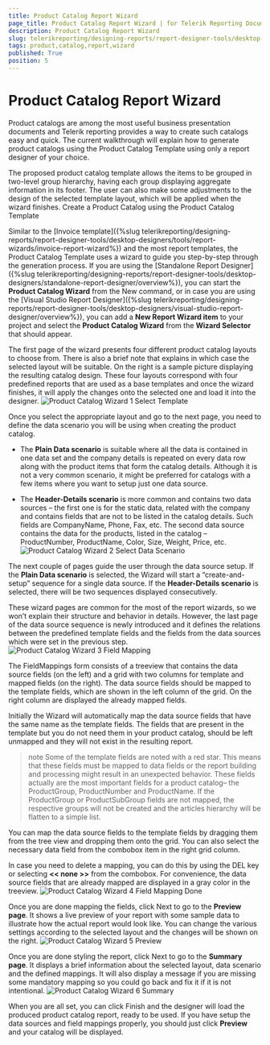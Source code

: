 ```yaml
---
title: Product Catalog Report Wizard
page_title: Product Catalog Report Wizard | for Telerik Reporting Documentation
description: Product Catalog Report Wizard
slug: telerikreporting/designing-reports/report-designer-tools/desktop-designers/tools/report-wizards/product-catalog-report-wizard
tags: product,catalog,report,wizard
published: True
position: 5
---
```


# Product Catalog Report Wizard



Product catalogs are among the most useful business presentation documents and Telerik reporting provides a way to create such catalogs easy and quick.
        The current walkthrough will explain how to generate product catalogs using the Product Catalog Template using only a report designer of your choice.
      

The proposed product catalog template allows the items to be grouped in two-level group hierarchy, having each group displaying aggregate information
        in its footer. The user can also make some adjustments to the design of the selected template layout, which will be applied when the wizard finishes.
      Create a Product Catalog using the Product Catalog Template

Similar to the [Invoice template]({%slug telerikreporting/designing-reports/report-designer-tools/desktop-designers/tools/report-wizards/invoice-report-wizard%}) and the most report templates, the Product Catalog Template uses a wizard to guide you step-by-step through the generation process.
              If you are using the [Standalone Report Designer]({%slug telerikreporting/designing-reports/report-designer-tools/desktop-designers/standalone-report-designer/overview%}),
              you can start the __Product Catalog Wizard__ from the New command, or in case you are using the
              [Visual Studio Report Designer]({%slug telerikreporting/designing-reports/report-designer-tools/desktop-designers/visual-studio-report-designer/overview%}),
              you can add a __New Report Wizard item__ to your project and select the __Product Catalog Wizard__ from the __Wizard Selector__ that should appear.
            

The first page of the wizard presents four different product catalog layouts to choose from.
              There is also a brief note that explains in which case the selected layout will be suitable.
              On the right is a sample picture displaying the resulting catalog design.
              These four layouts correspond with four predefined reports that are used as a base templates and once the wizard finishes,
              it will apply the changes onto the selected one and load it into the designer.
            ![Product Catalog Wizard 1 Select Template](images/Templates/ProductCatalog/ProductCatalogWizard_1_SelectTemplate.png)

Once you select the appropriate layout and go to the next page, you need to define the data scenario you will be using when creating the product catalog.
            

* The __Plain Data scenario__ is suitable where all the data is contained in one data set and the company details is repeated 
                  on every data row along with the product items that form the catalog details. 
                  Although it is not a very common scenario, it might be preferred for catalogs with a few items where you want to setup just one data source.
                

* The __Header-Details scenario__ is more common and contains two data sources 
                  – the first one is for the static data, related with the company and contains fields that are not to be listed in the 
                  catalog details. Such fields are CompanyName, Phone, Fax, etc. 
                  The second data source contains the data for the products, listed in the catalog – ProductNumber, ProductName, Color, Size, Weight, Price, etc.
                ![Product Catalog Wizard 2 Select Data Scenario](images/Templates/ProductCatalog/ProductCatalogWizard_2_SelectDataScenario.png)

The next couple of pages guide the user through the data source setup. If the __Plain Data scenario__
              is selected, the Wizard will start a “create-and-setup” sequence for a single data source.
              If the __Header-Details scenario__ is selected, there will be two sequences displayed consecutively.
            

These wizard pages are common for the most of the report wizards, so we won’t explain their structure and behavior in details.
              However, the last page of the data source sequence is newly introduced and it defines the relations between the predefined
              template fields and the fields from the data sources which were set in the previous step.
            ![Product Catalog Wizard 3 Field Mapping](images/Templates/ProductCatalog/ProductCatalogWizard_3_FieldMapping.png)

The FieldMappings form consists of a treeview that contains the data source fields (on the left) and a grid with two columns for template and mapped fields (on the right).
              The data source fields should be mapped to the template fields, which are shown in the left column of the grid. On the right column are displayed the already mapped fields.
            

Initially the Wizard will automatically map the data source fields that have the same name as the template fields. 
              The fields that are present in the template but you do not need them in your product catalog, 
              should be left unmapped and they will not exist in the resulting report.
            

>note Some of the template fields are noted with a red star. This means that these fields must be mapped to data fields or                the report building and processing might result in an unexpected behavior.                These fields actually are the most important fields for a product catalog– the ProductGroup, ProductNumber and ProductName.              If the ProductGroup or ProductSubGroup fields are not mapped, the respective groups will not be created and the articles hierarchy                 will be flatten to a simple list.              


You can map the data source fields to the template fields by dragging them from the tree view and dropping them onto the grid. You can also select the necessary data field from the combobox item in the right grid column.
            

In case you need to delete a mapping, you can do this by using the DEL key or selecting __<< none >>__ from the combobox. For convenience, the data source fields that are already mapped are displayed in a gray color in the treeview.
            ![Product Catalog Wizard 4 Field Mapping Done](images/Templates/ProductCatalog/ProductCatalogWizard_4_FieldMapping_Done.png)

Once you are done mapping the fields, click Next to go to the __Preview page__. It shows a live preview of your report
              with some sample data to illustrate how the actual report would look like. You can change the various settings according to the selected
              layout and the changes will be shown on the right.
            ![Product Catalog Wizard 5 Preview](images/Templates/ProductCatalog/ProductCatalogWizard_5_Preview.png)

Once you are done styling the report, click Next to go to the __Summary page__. It displays a brief information about
              the selected layout, data scenario and the defined mappings. It will also display a message if you are missing some mandatory mapping so you could go back and fix it if it is not intentional.
            ![Product Catalog Wizard 6 Summary](images/Templates/ProductCatalog/ProductCatalogWizard_6_Summary.png)

When you are all set, you can click Finish and the designer will load the produced product catalog report, ready to be used.
              If you have setup the data sources and field mappings properly, you should just click __Preview__ and your catalog will be displayed.
            
